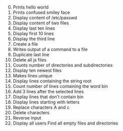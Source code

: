 0. Prints hello world
1. Prints confused smiley face
2. Display content of /etc/passwd
3. Display content of two files
4. Display last ten lines
5. Display first 10 lines
6. Display the third line
7. Create a file
8. Writes output of a command to a file
9. Duplicate last line
10. Delete all js files
11. Counts number of directories and subdirectories
12. Display ten newest files
13. Makes lines unique
14. Display lines containing the string root
15. Count number of lines containing the word bin
16. Add 3 lines after the selected lines
17. Display lines that don't contain bin
18. Display lines starting with letters
19. Replace characters A and c
20. Delete characters
21. Reverse input
22. Display all users
Find all empty files and directories
